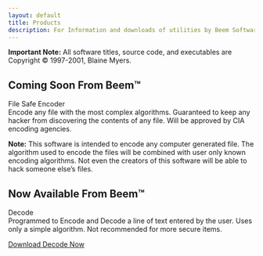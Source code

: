 ```yaml
---
layout: default
title: Products
description: For Information and downloads of utilities by Beem Software.
---
```

**Important Note:** All software titles, source code, and executables are Copyright &copy; 1997-2001, Blaine Myers.

## Coming Soon From Beem&trade;

<div class="bs1-app-title">File Safe Encoder</div>
Encode any file with the most complex algorithms.  Guaranteed to keep any hacker from discovering the contents of any file.  Will be approved by CIA encoding agencies.

**Note:** This software is intended to encode any computer generated file.  The algorithm used to encode the files will be combined with user only known encoding algorithms. Not even the creators of this software will be able to hack someone else’s files.

## Now Available From Beem&trade;

<div class="bs1-app-title">Decode</div>
Programmed to Encode and Decode a line of text entered by the user.  Uses only a simple algorithm.  Not recommended for more secure items.

<a href="programs/decode.zip">Download Decode Now</a>
